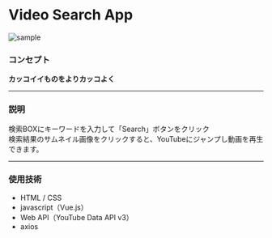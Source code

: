 # Video Search App

![sample](https://user-images.githubusercontent.com/81360876/123601624-dcd76480-d832-11eb-8778-14e4b4b12ec7.jpg)

### コンセプト
**カッコイイものをよりカッコよく**

---
### 説明
検索BOXにキーワードを入力して「Search」ボタンをクリック  
検索結果のサムネイル画像をクリックすると、YouTubeにジャンプし動画を再生できます。

---
### 使用技術
- HTML / CSS
- javascript（Vue.js）
- Web API（YouTube Data API v3）
- axios
